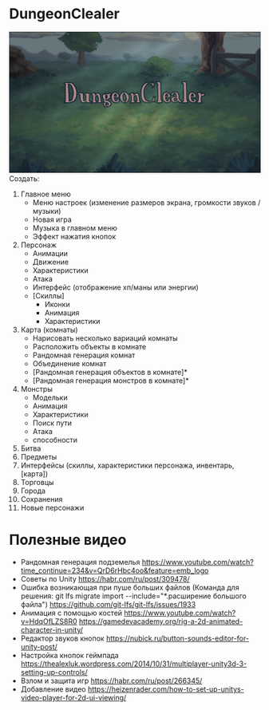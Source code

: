 ﻿# DungeonClealer 
![Изображение интро](/DungeonClealer/Assets/Sprites/Menu/Intro/1.png)
Создать:
1.	Главное меню
	-	Меню настроек (изменение размеров экрана, громкости звуков / музыки)
	-	Новая игра
	-	Музыка в главном меню
	-	Эффект нажатия кнопок
2.	Персонаж
	-	Анимации
	-	Движение
	-	Характеристики
	-	Атака
	-	Интерфейс (отображение хп/маны или энергии)
	-	[Скиллы]
		*	Иконки
		*	Анимация
		*	Характеристики
3.	Карта (комнаты)
	-	Нарисовать несколько вариаций комнаты
	-	Расположить объекты в комнате
	-	Рандомная генерация комнат
	-	Объединение комнат
	-	[Рандомная генерация объектов в комнате]*
	-	[Рандомная генерация монстров в комнате]*
4.	Монстры
	-	Модельки
	-	Анимация
	-	Характеристики
	-	Поиск пути
	-	Атака
	-	способности
5.	Битва
6.	Предметы
7.	Интерфейсы (скиллы, характеристики персонажа, инвентарь, [карта])
8.	Торговцы
9.	Города
10.	Сохранения
11.	Новые персонажи

# Полезные видео
- Рандомная генерация подземелья
https://www.youtube.com/watch?time_continue=234&v=QrD6rHbc4oo&feature=emb_logo
- Советы по Unity
https://habr.com/ru/post/309478/
- Ошибка возникающая при пуше больших файлов (Команда для решения: git lfs migrate import --include="*.расширение большого файла")
https://github.com/git-lfs/git-lfs/issues/1933
- Анимация с помощью костей
https://www.youtube.com/watch?v=HdqOfLZS8R0
https://gamedevacademy.org/rig-a-2d-animated-character-in-unity/
- Редактор звуков кнопок
https://nubick.ru/button-sounds-editor-for-unity-post/
- Настройка кнопок геймпада
https://thealexluk.wordpress.com/2014/10/31/multiplayer-unity3d-3-setting-up-controls/
- Взлом и защита игр 
https://habr.com/ru/post/266345/
- Добавление видео
https://heizenrader.com/how-to-set-up-unitys-video-player-for-2d-ui-viewing/